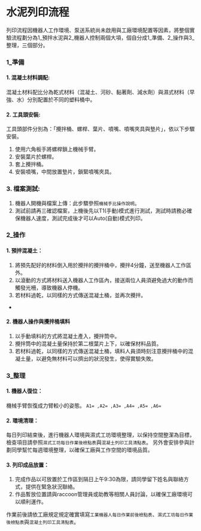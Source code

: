 # 水泥列印流程

列印流程因機器人工作環境、泵送系統尚未啟用與工廠環境配置等因素，將整個實驗流程劃分為1_預拌水泥與2_機器人控制兩個大項，個自分成1_準備、2_操作與3_整理，三個部分。

### 1_準備
#### 1. 混凝土材料調配:
混凝土材料配比分為乾式材料（混凝土、河砂、黏著劑、減水劑）與濕式材料（早強、水）分別配置於不同的塑料桶中。
#### 2. 工具頭安裝:
工具頭部件分別為：「攪拌桶、螺桿、葉片、噴嘴、噴嘴夾具與墊片」，依以下步驟安裝。
1. 使用六角板手將螺桿鎖上機械手臂。
2. 安裝葉片於螺桿。
3. 套上攪拌桶。
4. 安裝噴嘴，中間放置墊片，鎖緊噴嘴夾具。
### 3. 檔案測試:
1. 機器人開機與檔案上傳：此步驟參照`機械手比操作說明`。
2. 測試前請再三確認檔案，上機後先以T1(手動)模式進行測試，測試時請務必確保機器人速度，測試完成後才可以Auto(自動)模式列印。

### 2_操作
#### 1. 預拌混凝土：
1. 將預先配好的材料倒入用於攪拌的攪拌桶中，攪拌4分鐘，送至機器人工作區外。
2. 以滾動的方式將材料送入機器人工作區內，接送兩位人員須避免過大的動作而觸發光柵，導致機器人停機。
3. 若材料過乾，以同樣的方式傳送混凝土桶，並再次攪拌。
- 
#### 2. 機器人操作與攪拌桶填料
1. 以手動填料的方式將混凝土產入，攪拌筒中。
2. 攪拌筒中的混凝土量保持於第二根葉片上下，以確保材料品質。
3. 若材料過乾，以同樣的方式傳送混凝土桶，填料人員須時刻注意攪拌桶中的混凝土量，以避免無材料可以擠出的狀況發生，使得實驗失敗。

### 3_整理
#### 1. 機器人復位：
機械手臂恢復成力臂較小的姿態。
`A1= ,A2= ,A3= ,A4= ,A5= ,A6= `
#### 2. 環境清理：
每日列印結束後，進行機器人環境與濕式工坊環境整理，以保持空間整潔為目標，檢查項目請參照`濕式工坊每日作業後檢點表`與`混凝土列印工具清點表`。
另外會安排參與計劃同學幫忙每週環境整理，以確保工廠與工作空間的環境品質。
#### 3. 列印成品放置：
1. 完成作品以可放置於工作區到隔日上午9:30為限，請同學留下姓名與聯絡方式，提供在緊急狀況聯絡。
2. 作品暫放位置請與raccoon管理員或助教等相關人員討論，以確保工廠環境可以順利運作。


作業前後請依工廠規定規定確實填寫`工業機器人每日作業前後檢點表`、`濕式工坊每日作業後檢點表`與`混凝土列印工具清點表`。
